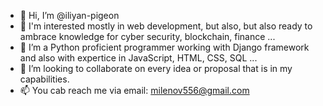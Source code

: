 - 👋 Hi, I’m @iliyan-pigeon
- 👀 I'm interested mostly in web development, but also, but also ready to ambrace knowledge for cyber security, blockchain, finance ...
- 🌱 I’m a Python proficient programmer working with Django framework and also with expertice in JavaScript, HTML, CSS, SQL ...
- 💞️ I’m looking to collaborate on every idea or proposal that is in my capabilities.
- 📫 You cab reach me via email: milenov556@gmail.com

<!---
iliyan-pigeon/iliyan-pigeon is a ✨ special ✨ repository because its `README.md` (this file) appears on your GitHub profile.
You can click the Preview link to take a look at your changes.
--->
